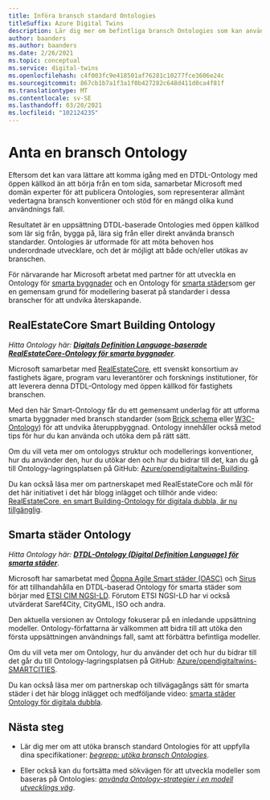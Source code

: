 ```yaml
---
title: Införa bransch standard Ontologies
titleSuffix: Azure Digital Twins
description: Lär dig mer om befintliga bransch Ontologies som kan användas för Azures digitala dubbla
author: baanders
ms.author: baanders
ms.date: 2/26/2021
ms.topic: conceptual
ms.service: digital-twins
ms.openlocfilehash: c4f003fc9e418501af76281c10277fce3606e24c
ms.sourcegitcommit: 867cb1b7a1f3a1f0b427282c648d411d0ca4f81f
ms.translationtype: MT
ms.contentlocale: sv-SE
ms.lasthandoff: 03/20/2021
ms.locfileid: "102124235"
---
```

# <a name="adopting-an-industry-ontology"></a>Anta en bransch Ontology

Eftersom det kan vara lättare att komma igång med en DTDL-Ontology med öppen källkod än att börja från en tom sida, samarbetar Microsoft med domän experter för att publicera Ontologies, som representerar allmänt vedertagna bransch konventioner och stöd för en mängd olika kund användnings fall. 

Resultatet är en uppsättning DTDL-baserade Ontologies med öppen källkod som lär sig från, bygga på, lära sig från eller direkt använda bransch standarder. Ontologies är utformade för att möta behoven hos underordnade utvecklare, och det är möjligt att både och/eller utökas av branschen.

För närvarande har Microsoft arbetat med partner för att utveckla en Ontology för [smarta byggnader](#realestatecore-smart-building-ontology) och en Ontology för [smarta städer](#smart-cities-ontology)som ger en gemensam grund för modellering baserat på standarder i dessa branscher för att undvika återskapande. 

## <a name="realestatecore-smart-building-ontology"></a>RealEstateCore Smart Building Ontology

*Hitta Ontology här: [**Digitals Definition Language-baserade RealEstateCore-Ontology för smarta byggnader**](https://github.com/Azure/opendigitaltwins-building)*.

Microsoft samarbetar med [RealEstateCore](https://www.realestatecore.io/), ett svenskt konsortium av fastighets ägare, program varu leverantörer och forsknings institutioner, för att leverera denna DTDL-Ontology med öppen källkod för fastighets branschen.

Med den här Smart-Ontology får du ett gemensamt underlag för att utforma smarta byggnader med bransch standarder (som [Brick schema](https://brickschema.org/ontology/) eller [W3C-Ontology](https://w3c-lbd-cg.github.io/bot/index.html)) för att undvika återuppbyggnad. Ontology innehåller också metod tips för hur du kan använda och utöka dem på rätt sätt. 

Om du vill veta mer om ontologys struktur och modellerings konventioner, hur du använder den, hur du utökar den och hur du bidrar till det, kan du gå till Ontology-lagringsplatsen på GitHub: [Azure/opendigitaltwins-Building](https://github.com/Azure/opendigitaltwins-building). 

Du kan också läsa mer om partnerskapet med RealEstateCore och mål för det här initiativet i det här blogg inlägget och tillhör ande video: [RealEstateCore, en smart Building-Ontology för digitala dubbla, är nu tillgänglig](https://techcommunity.microsoft.com/t5/internet-of-things/realestatecore-a-smart-building-ontology-for-digital-twins-is/ba-p/1914794).

## <a name="smart-cities-ontology"></a>Smarta städer Ontology

*Hitta Ontology här: [**DTDL-Ontology (Digital Definition Language) för smarta städer**](https://github.com/Azure/opendigitaltwins-smartcities)*.

Microsoft har samarbetat med [Öppna Agile Smart städer (OASC)](https://oascities.org/) och [Sirus](https://sirus.be/) för att tillhandahålla en DTDL-baserad Ontology för smarta städer som börjar med [ETSI CIM NGSI-LD](https://www.etsi.org/committee/cim). Förutom ETSI NGSI-LD har vi också utvärderat Saref4City, CityGML, ISO och andra.

Den aktuella versionen av Ontology fokuserar på en inledande uppsättning modeller. Ontology-författarna är välkommen att bidra till att utöka den första uppsättningen användnings fall, samt att förbättra befintliga modeller. 

Om du vill veta mer om Ontology, hur du använder det och hur du bidrar till det går du till Ontology-lagringsplatsen på GitHub: [Azure/opendigitaltwins-SMARTCITIES](https://github.com/Azure/opendigitaltwins-smartcities). 

Du kan också läsa mer om partnerskap och tillvägagångs sätt för smarta städer i det här blogg inlägget och medföljande video: [smarta städer Ontology för digitala dubbla](https://techcommunity.microsoft.com/t5/internet-of-things/smart-cities-ontology-for-digital-twins/ba-p/2166585).

## <a name="next-steps"></a>Nästa steg

* Lär dig mer om att utöka bransch standard Ontologies för att uppfylla dina specifikationer: [*begrepp: utöka bransch Ontologies*](concepts-ontologies-extend.md).

* Eller också kan du fortsätta med sökvägen för att utveckla modeller som baseras på Ontologies: [*använda Ontology-strategier i en modell utvecklings väg*](concepts-ontologies.md#using-ontology-strategies-in-a-model-development-path).